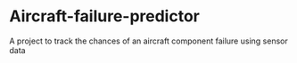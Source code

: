 # Aircraft-failure-predictor
A project to track the chances of an aircraft component failure using sensor data
